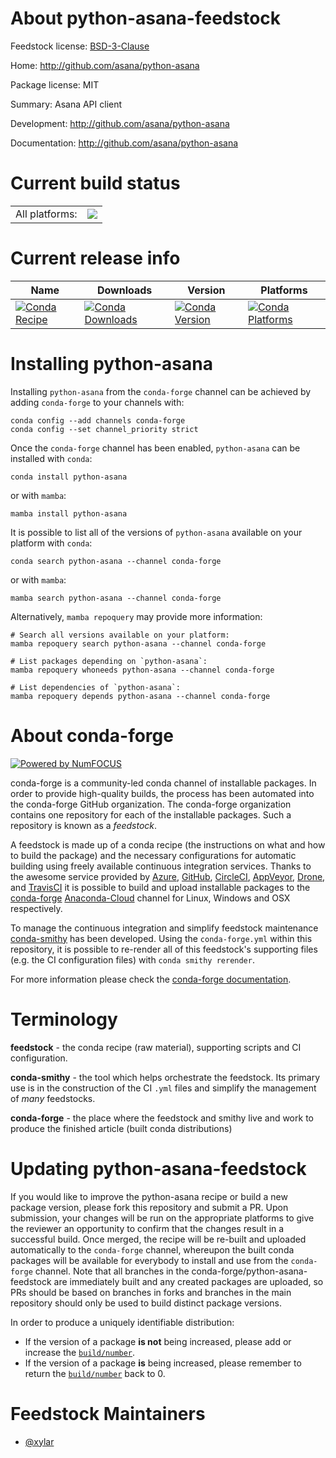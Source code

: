 About python-asana-feedstock
============================

Feedstock license: [BSD-3-Clause](https://github.com/conda-forge/python-asana-feedstock/blob/main/LICENSE.txt)

Home: http://github.com/asana/python-asana

Package license: MIT

Summary: Asana API client

Development: http://github.com/asana/python-asana

Documentation: http://github.com/asana/python-asana

Current build status
====================


<table><tr><td>All platforms:</td>
    <td>
      <a href="https://dev.azure.com/conda-forge/feedstock-builds/_build/latest?definitionId=15789&branchName=main">
        <img src="https://dev.azure.com/conda-forge/feedstock-builds/_apis/build/status/python-asana-feedstock?branchName=main">
      </a>
    </td>
  </tr>
</table>

Current release info
====================

| Name | Downloads | Version | Platforms |
| --- | --- | --- | --- |
| [![Conda Recipe](https://img.shields.io/badge/recipe-python--asana-green.svg)](https://anaconda.org/conda-forge/python-asana) | [![Conda Downloads](https://img.shields.io/conda/dn/conda-forge/python-asana.svg)](https://anaconda.org/conda-forge/python-asana) | [![Conda Version](https://img.shields.io/conda/vn/conda-forge/python-asana.svg)](https://anaconda.org/conda-forge/python-asana) | [![Conda Platforms](https://img.shields.io/conda/pn/conda-forge/python-asana.svg)](https://anaconda.org/conda-forge/python-asana) |

Installing python-asana
=======================

Installing `python-asana` from the `conda-forge` channel can be achieved by adding `conda-forge` to your channels with:

```
conda config --add channels conda-forge
conda config --set channel_priority strict
```

Once the `conda-forge` channel has been enabled, `python-asana` can be installed with `conda`:

```
conda install python-asana
```

or with `mamba`:

```
mamba install python-asana
```

It is possible to list all of the versions of `python-asana` available on your platform with `conda`:

```
conda search python-asana --channel conda-forge
```

or with `mamba`:

```
mamba search python-asana --channel conda-forge
```

Alternatively, `mamba repoquery` may provide more information:

```
# Search all versions available on your platform:
mamba repoquery search python-asana --channel conda-forge

# List packages depending on `python-asana`:
mamba repoquery whoneeds python-asana --channel conda-forge

# List dependencies of `python-asana`:
mamba repoquery depends python-asana --channel conda-forge
```


About conda-forge
=================

[![Powered by
NumFOCUS](https://img.shields.io/badge/powered%20by-NumFOCUS-orange.svg?style=flat&colorA=E1523D&colorB=007D8A)](https://numfocus.org)

conda-forge is a community-led conda channel of installable packages.
In order to provide high-quality builds, the process has been automated into the
conda-forge GitHub organization. The conda-forge organization contains one repository
for each of the installable packages. Such a repository is known as a *feedstock*.

A feedstock is made up of a conda recipe (the instructions on what and how to build
the package) and the necessary configurations for automatic building using freely
available continuous integration services. Thanks to the awesome service provided by
[Azure](https://azure.microsoft.com/en-us/services/devops/), [GitHub](https://github.com/),
[CircleCI](https://circleci.com/), [AppVeyor](https://www.appveyor.com/),
[Drone](https://cloud.drone.io/welcome), and [TravisCI](https://travis-ci.com/)
it is possible to build and upload installable packages to the
[conda-forge](https://anaconda.org/conda-forge) [Anaconda-Cloud](https://anaconda.org/)
channel for Linux, Windows and OSX respectively.

To manage the continuous integration and simplify feedstock maintenance
[conda-smithy](https://github.com/conda-forge/conda-smithy) has been developed.
Using the ``conda-forge.yml`` within this repository, it is possible to re-render all of
this feedstock's supporting files (e.g. the CI configuration files) with ``conda smithy rerender``.

For more information please check the [conda-forge documentation](https://conda-forge.org/docs/).

Terminology
===========

**feedstock** - the conda recipe (raw material), supporting scripts and CI configuration.

**conda-smithy** - the tool which helps orchestrate the feedstock.
                   Its primary use is in the construction of the CI ``.yml`` files
                   and simplify the management of *many* feedstocks.

**conda-forge** - the place where the feedstock and smithy live and work to
                  produce the finished article (built conda distributions)


Updating python-asana-feedstock
===============================

If you would like to improve the python-asana recipe or build a new
package version, please fork this repository and submit a PR. Upon submission,
your changes will be run on the appropriate platforms to give the reviewer an
opportunity to confirm that the changes result in a successful build. Once
merged, the recipe will be re-built and uploaded automatically to the
`conda-forge` channel, whereupon the built conda packages will be available for
everybody to install and use from the `conda-forge` channel.
Note that all branches in the conda-forge/python-asana-feedstock are
immediately built and any created packages are uploaded, so PRs should be based
on branches in forks and branches in the main repository should only be used to
build distinct package versions.

In order to produce a uniquely identifiable distribution:
 * If the version of a package **is not** being increased, please add or increase
   the [``build/number``](https://docs.conda.io/projects/conda-build/en/latest/resources/define-metadata.html#build-number-and-string).
 * If the version of a package **is** being increased, please remember to return
   the [``build/number``](https://docs.conda.io/projects/conda-build/en/latest/resources/define-metadata.html#build-number-and-string)
   back to 0.

Feedstock Maintainers
=====================

* [@xylar](https://github.com/xylar/)

